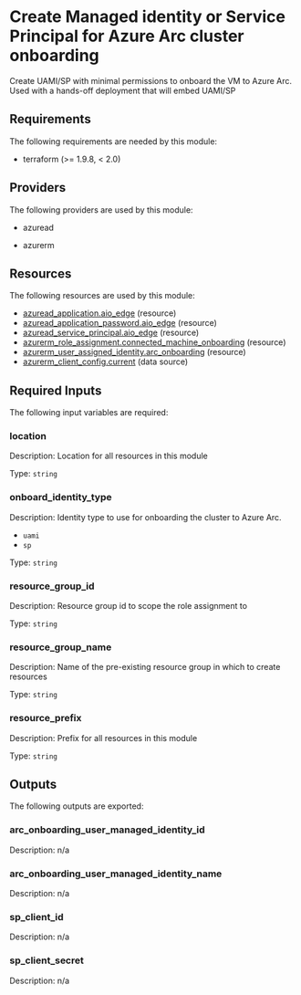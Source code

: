 <!-- BEGIN_TF_DOCS -->
# Create Managed identity or Service Principal for Azure Arc cluster onboarding

Create UAMI/SP with minimal permissions to onboard the VM to Azure Arc.
Used with a hands-off deployment that will embed UAMI/SP

## Requirements

The following requirements are needed by this module:

- terraform (>= 1.9.8, < 2.0)

## Providers

The following providers are used by this module:

- azuread

- azurerm

## Resources

The following resources are used by this module:

- [azuread_application.aio_edge](https://registry.terraform.io/providers/hashicorp/azuread/latest/docs/resources/application) (resource)
- [azuread_application_password.aio_edge](https://registry.terraform.io/providers/hashicorp/azuread/latest/docs/resources/application_password) (resource)
- [azuread_service_principal.aio_edge](https://registry.terraform.io/providers/hashicorp/azuread/latest/docs/resources/service_principal) (resource)
- [azurerm_role_assignment.connected_machine_onboarding](https://registry.terraform.io/providers/hashicorp/azurerm/latest/docs/resources/role_assignment) (resource)
- [azurerm_user_assigned_identity.arc_onboarding](https://registry.terraform.io/providers/hashicorp/azurerm/latest/docs/resources/user_assigned_identity) (resource)
- [azurerm_client_config.current](https://registry.terraform.io/providers/hashicorp/azurerm/latest/docs/data-sources/client_config) (data source)

## Required Inputs

The following input variables are required:

### location

Description: Location for all resources in this module

Type: `string`

### onboard\_identity\_type

Description: Identity type to use for onboarding the cluster to Azure Arc.

- `uami`
- `sp`

Type: `string`

### resource\_group\_id

Description: Resource group id to scope the role assignment to

Type: `string`

### resource\_group\_name

Description: Name of the pre-existing resource group in which to create resources

Type: `string`

### resource\_prefix

Description: Prefix for all resources in this module

Type: `string`

## Outputs

The following outputs are exported:

### arc\_onboarding\_user\_managed\_identity\_id

Description: n/a

### arc\_onboarding\_user\_managed\_identity\_name

Description: n/a

### sp\_client\_id

Description: n/a

### sp\_client\_secret

Description: n/a
<!-- END_TF_DOCS -->
